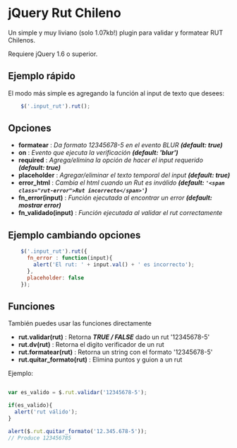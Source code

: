 # jQuery Rut Chileno

Un simple y muy liviano (solo 1.07kb!) plugin para validar y formatear RUT Chilenos.

Requiere jQuery 1.6 o superior.

## Ejemplo rápido

El modo más simple es agregando la función al input de texto que desees:

```JavaScript
    $('.input_rut').rut();
```

## Opciones

* <b>formatear</b>  : <i>Da formato 12345678-5 en el evento BLUR <b>(default: true)</b></i>
* <b>on</b>                : <i>Evento que ejecuta la verificación <b>(default: 'blur')</b></i>
* <b>required</b>          : <i>Agrega/elimina la opción de hacer el input requerido <b>(default: true)</b></i>
* <b>placeholder</b>       : <i>Agregar/eliminar el texto temporal del input <b>(default: true)</b></i>
* <b>error_html</b>        : <i>Cambia el html cuando un Rut es inválido <b>(default: `'<span class="rut-error">Rut incorrecto</span>'`)</b></i>
* <b>fn_error(input)</b>   : <i>Función ejecutada al encontrar un error <b>(default: mostrar error)</b></i>
* <b>fn_validado(input)</b> : <i>Función ejecutada al validar el rut correctamente</i>


## Ejemplo cambiando opciones

```JavaScript
    $('.input_rut').rut({
      fn_error : function(input){
        alert('El rut: ' + input.val() + ' es incorrecto');
      },
      placeholder: false
    });
```

## Funciones

También puedes usar las funciones directamente

* <b>rut.validar(rut)</b> : Retorna <i><b>TRUE / FALSE</i></b> dado un rut '12345678-5'
* <b>rut.dv(rut)</b> : Retorna el digito verificador de un rut
* <b>rut.formatear(rut)</b> : Retorna un string con el formato '12345678-5'
* <b>rut.quitar_formato(rut)</b> : Elimina puntos y guion a un rut

Ejemplo:

```JavaScript

var es_valido = $.rut.validar('12345678-5');

if(es_valido){
  alert('rut válido');
}

alert($.rut.quitar_formato('12.345.678-5'));
// Produce 123456785
```

